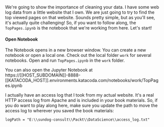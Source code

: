 We're going to show the importance of cleaning your data. I have some web log data from a little website that I own. We are just going to try to find the top viewed pages on that website. Sounds pretty simple, but as you'll see, it's actually quite challenging! So, if you want to follow along, the `TopPages.ipynb` is the notebook that we're working from here. Let's start!


#### Open Notebook
The Notebook opens in a new browser window. You can create a new notebook or open a local one. Check out the local folder `work` for several notebooks. Open and run `TopPages.ipynb` in the `work` folder.

You can also open the Jupyter Notebook at https://[[HOST_SUBDOMAIN]]-8888-[[KATACODA_HOST]].environments.katacoda.com/notebooks/work/TopPages.ipynb

I actually have an access log that I took from my actual website. It's a real HTTP access log from Apache and is included in your book materials. So, if you do want to play along here, make sure you update the path to move the access log to wherever you saved the book materials:

```
logPath = "E:\\sundog-consult\\Packt\\DataScience\\access_log.txt"
```

